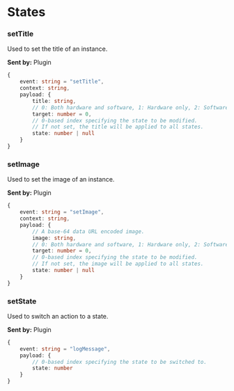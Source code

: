 # States

### setTitle

Used to set the title of an instance.

**Sent by:** Plugin

```ts
{
	event: string = "setTitle",
	context: string,
	payload: {
		title: string,
		// 0: Both hardware and software, 1: Hardware only, 2: Software only
		target: number = 0,
		// 0-based index specifying the state to be modified.
		// If not set, the title will be applied to all states.
		state: number | null
	}
}
```

### setImage

Used to set the image of an instance.

**Sent by:** Plugin

```ts
{
	event: string = "setImage",
	context: string,
	payload: {
		// A base-64 data URL encoded image.
		image: string,
		// 0: Both hardware and software, 1: Hardware only, 2: Software only
		target: number = 0,
		// 0-based index specifying the state to be modified.
		// If not set, the image will be applied to all states.
		state: number | null
	}
}
```

### setState

Used to switch an action to a state.

**Sent by:** Plugin

```ts
{
	event: string = "logMessage",
	payload: {
		// 0-based index specifying the state to be switched to.
		state: number
	}
}
```
